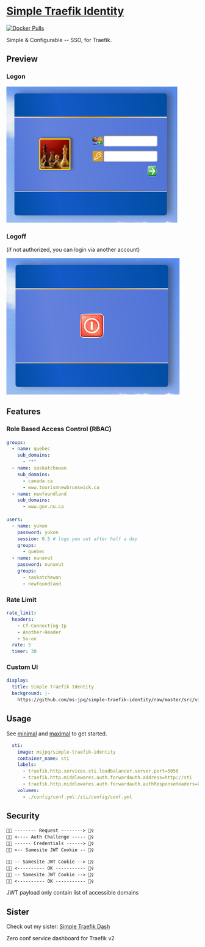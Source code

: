 # [Simple Traefik Identity](https://ms-jpq.github.io/simple-traefik-identity/)

[![Docker Pulls](https://img.shields.io/docker/pulls/msjpq/simple-traefik-identity.svg)](https://hub.docker.com/r/msjpq/simple-traefik-identity.svg/)

Simple & Configurable -- SSO, for Traefik.

## Preview

### Logon

![login img](https://github.com/ms-jpq/simple-traefik-identity/raw/master/preview/login.png)

### Logoff

(if not authorized, you can login via another account)

![logoff img](https://github.com/ms-jpq/simple-traefik-identity/raw/master/preview/logoff.png)

## Features

### Role Based Access Control (RBAC)

```yaml
groups:
  - name: quebec
    sub_domains:
      - "*"
  - name: saskatchewan
    sub_domains:
      - canada.ca
      - www.tourismnewbrunswick.ca
  - name: newfoundland
    sub_domains:
      - www.gov.nu.ca

users:
  - name: yukon
    password: yukon
    session: 0.5 # logs you out after half a day
    groups:
      - quebec
  - name: nunavut
    password: nunavut
    groups:
      - saskatchewan
      - newfoundland
```

### Rate Limit

```yaml
rate_limit:
  headers:
    - Cf-Connecting-Ip
    - Another-Header
    - So-on
  rate: 5
  timer: 30
```

### Custom UI

```yaml
display:
  title: Simple Traefik Identity
  background: |-
    https://github.com/ms-jpq/simple-traefik-identity/raw/master/src/views/assets/xp.jpg
```

## Usage

See [minimal](https://github.com/ms-jpq/simple-traefik-identity/blob/master/examples/minimal_conf.yml) and [maximal](https://github.com/ms-jpq/simple-traefik-identity/blob/master/examples/maximal_conf.yml) to get started.

```yaml
  sti:
    image: msjpq/simple-traefik-identity
    container_name: sti
    labels:
      - traefik.http.services.sti.loadbalancer.server.port=5050
      - traefik.http.middlewares.auth.forwardauth.address=http://sti
      - traefik.http.middlewares.auth.forwardauth.authResponseHeaders=X-Forwarded-User
    volumes:
      - ./config/conf.yml:/sti/config/conf.yml
```

## Security

```txt
👩‍💻 -------- Request --------> 👮‍♀️
👩‍💻 <---- Auth Challenge ----- 👮‍♀️
👩‍💻 ------ Credentials ------> 👮‍♀️
👩‍💻 <-- Samesite JWT Cookie -- 👮‍♀️
```

```txt
👩‍💻 -- Samesite JWT Cookie --> 👮‍♀️
👩‍💻 <---------- OK ----------- 👮‍♀️
👩‍💻 -- Samesite JWT Cookie --> 👮‍♀️
👩‍💻 <---------- OK ----------- 👮‍♀️
```

JWT payload only contain list of accessible domains

## Sister

Check out my sister: [Simple Traefik Dash](https://ms-jpq.github.io/simple-traefik-dash/)

Zero conf service dashboard for Traefik v2
